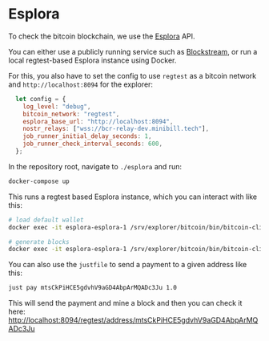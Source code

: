 # Esplora

To check the bitcoin blockchain, we use the [Esplora](https://github.com/Blockstream/esplora) API.

You can either use a publicly running service such as [Blockstream](https://blockstream.info/testnet/), or run a local regtest-based
Esplora instance using Docker.

For this, you also have to set the config to use `regtest` as a bitcoin network and `http://localhost:8094` for the explorer:

```javascript
  let config = {
    log_level: "debug",
    bitcoin_network: "regtest",
    esplora_base_url: "http://localhost:8094",
    nostr_relays: ["wss://bcr-relay-dev.minibill.tech"],
    job_runner_initial_delay_seconds: 1,
    job_runner_check_interval_seconds: 600,
  };
```

In the repository root, navigate to `./esplora` and run:

```bash
docker-compose up
```

This runs a regtest based Esplora instance, which you can interact with like this:

```bash
# load default wallet
docker exec -it esplora-esplora-1 /srv/explorer/bitcoin/bin/bitcoin-cli -regtest -rpcwallet=default -rpccookiefile=/data/bitcoin/regtest/.cookie loadwallet default

# generate blocks
docker exec -it esplora-esplora-1 /srv/explorer/bitcoin/bin/bitcoin-cli -regtest -rpcwallet=default -rpccookiefile=/data/bitcoin/regtest/.cookie -generate 10
```

You can also use the `justfile` to send a payment to a given address like this:

```bash
just pay mtsCkPiHCE5gdvhV9aGD4AbpArMQADc3Ju 1.0
```

This will send the payment and mine a block and then you can check it here: [http://localhost:8094/regtest/address/mtsCkPiHCE5gdvhV9aGD4AbpArMQADc3Ju](http://localhost:8094/regtest/address/mtsCkPiHCE5gdvhV9aGD4AbpArMQADc3Ju)

